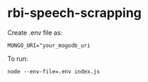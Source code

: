 # rbi-speech-scrapping

Create .env file as:

`MONGO_URI="your_mogodb_uri`

To run:

`node --env-file=.env index.js`
